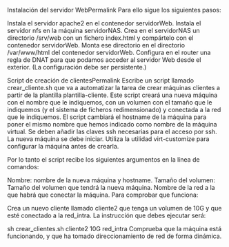 Instalación del servidor WebPermalink
Para ello sigue los siguientes pasos:

Instala el servidor apache2 en el contenedor servidorWeb.
Instala el servidor nfs en la máquina servidorNAS.
Crea en el servidorNAS un directorio /srv/web con un fichero index.html y compártelo con el contenedor servidorWeb.
Monta ese directorio en el directorio /var/www/html del contenedor servidorWeb.
Configura en el router una regla de DNAT para que podamos acceder al servidor Web desde el exterior. (La configuración debe ser persistente.)


Script de creación de clientesPermalink
Escribe un script llamado crear_cliente.sh que va a automatizar la tarea de crear máquinas clientes a partir de la plantilla plantilla-cliente. Este script creará una nueva máquina con el nombre que le indiquemos, con un volumen con el tamaño que le indiquemos (y el sistema de ficheros redimensionado) y conectada a la red que le indiquemos. El script cambiará el hostname de la máquina para poner el mismo nombre que hemos indicado como nombre de la máquina virtual. Se deben añadir las claves ssh necesarias para el acceso por ssh. La nueva máquina se debe iniciar. Utiliza la utilidad virt-customize para configurar la máquina antes de crearla.

Por lo tanto el script recibe los siguientes argumentos en la línea de comandos:

Nombre: nombre de la nueva máquina y hostname.
Tamaño del volumen: Tamaño del volumen que tendrá la nueva máquina.
Nombre de la red a la que habrá que conectar la máquina.
Para comprobar que funciona:

Crea un nuevo cliente llamado cliente2 que tenga un volumen de 10G y que esté conectado a la red_intra. La instrucción que debes ejecutar será:

 sh crear_clientes.sh cliente2 10G red_intra
Comprueba que la máquina está funcionando, y que ha tomado direccionamiento de red de forma dinámica.
